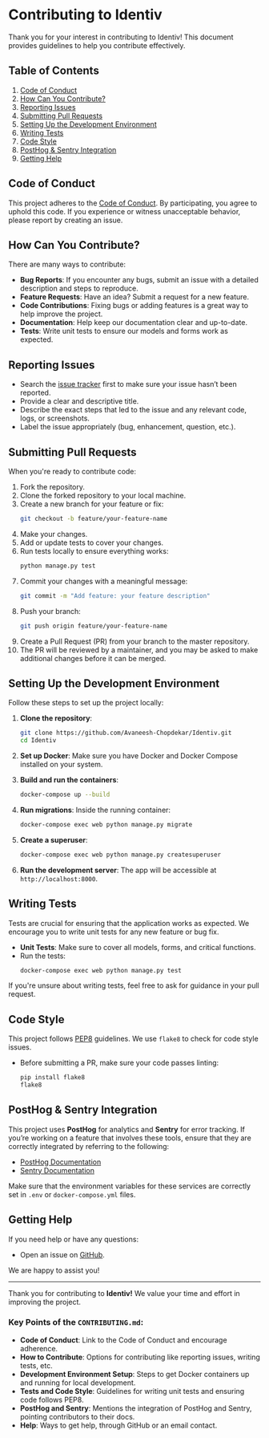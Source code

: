 # Contributing to Identiv

Thank you for your interest in contributing to Identiv! This document provides guidelines to help you contribute effectively.

## Table of Contents
1. [Code of Conduct](#code-of-conduct)
2. [How Can You Contribute?](#how-can-you-contribute)
3. [Reporting Issues](#reporting-issues)
4. [Submitting Pull Requests](#submitting-pull-requests)
5. [Setting Up the Development Environment](#setting-up-the-development-environment)
6. [Writing Tests](#writing-tests)
7. [Code Style](#code-style)
8. [PostHog & Sentry Integration](#posthog--sentry-integration)
9. [Getting Help](#getting-help)

## Code of Conduct

This project adheres to the [Code of Conduct](CODE_OF_CONDUCT.md). By participating, you agree to uphold this code. If you experience or witness unacceptable behavior, please report by creating an issue.

## How Can You Contribute?

There are many ways to contribute:
- **Bug Reports**: If you encounter any bugs, submit an issue with a detailed description and steps to reproduce.
- **Feature Requests**: Have an idea? Submit a request for a new feature.
- **Code Contributions**: Fixing bugs or adding features is a great way to help improve the project.
- **Documentation**: Help keep our documentation clear and up-to-date.
- **Tests**: Write unit tests to ensure our models and forms work as expected.

## Reporting Issues

- Search the [issue tracker](https://github.com/Avaneesh-Chopdekar/Identiv/issues) first to make sure your issue hasn’t been reported.
- Provide a clear and descriptive title.
- Describe the exact steps that led to the issue and any relevant code, logs, or screenshots.
- Label the issue appropriately (bug, enhancement, question, etc.).

## Submitting Pull Requests

When you're ready to contribute code:
1. Fork the repository.
2. Clone the forked repository to your local machine.
3. Create a new branch for your feature or fix:
   ```bash
   git checkout -b feature/your-feature-name
   ```
4. Make your changes.
5. Add or update tests to cover your changes.
6. Run tests locally to ensure everything works:
   ```bash
   python manage.py test
   ```
7. Commit your changes with a meaningful message:
   ```bash
   git commit -m "Add feature: your feature description"
   ```
8. Push your branch:
   ```bash
   git push origin feature/your-feature-name
   ```
9. Create a Pull Request (PR) from your branch to the master repository.
10. The PR will be reviewed by a maintainer, and you may be asked to make additional changes before it can be merged.

## Setting Up the Development Environment

Follow these steps to set up the project locally:

1. **Clone the repository**:
   ```bash
   git clone https://github.com/Avaneesh-Chopdekar/Identiv.git
   cd Identiv
   ```

2. **Set up Docker**:
   Make sure you have Docker and Docker Compose installed on your system.

3. **Build and run the containers**:
   ```bash
   docker-compose up --build
   ```

4. **Run migrations**:
   Inside the running container:
   ```bash
   docker-compose exec web python manage.py migrate
   ```

5. **Create a superuser**:
   ```bash
   docker-compose exec web python manage.py createsuperuser
   ```

6. **Run the development server**:
   The app will be accessible at `http://localhost:8000`.

## Writing Tests

Tests are crucial for ensuring that the application works as expected. We encourage you to write unit tests for any new feature or bug fix.

- **Unit Tests**: Make sure to cover all models, forms, and critical functions.
- Run the tests:
  ```bash
  docker-compose exec web python manage.py test
  ```

If you're unsure about writing tests, feel free to ask for guidance in your pull request.

## Code Style

This project follows [PEP8](https://www.python.org/dev/peps/pep-0008/) guidelines. We use `flake8` to check for code style issues.

- Before submitting a PR, make sure your code passes linting:
  ```bash
  pip install flake8
  flake8
  ```

## PostHog & Sentry Integration

This project uses **PostHog** for analytics and **Sentry** for error tracking. If you’re working on a feature that involves these tools, ensure that they are correctly integrated by referring to the following:

- [PostHog Documentation](https://posthog.com/docs)
- [Sentry Documentation](https://docs.sentry.io/)

Make sure that the environment variables for these services are correctly set in `.env` or `docker-compose.yml` files.

## Getting Help

If you need help or have any questions:
- Open an issue on [GitHub](https://github.com/Avaneesh-Chopdekar/Identiv/issues).

We are happy to assist you!

---

Thank you for contributing to **Identiv!** We value your time and effort in improving the project.

### Key Points of the `CONTRIBUTING.md`:
- **Code of Conduct**: Link to the Code of Conduct and encourage adherence.
- **How to Contribute**: Options for contributing like reporting issues, writing tests, etc.
- **Development Environment Setup**: Steps to get Docker containers up and running for local development.
- **Tests and Code Style**: Guidelines for writing unit tests and ensuring code follows PEP8.
- **PostHog and Sentry**: Mentions the integration of PostHog and Sentry, pointing contributors to their docs.
- **Help**: Ways to get help, through GitHub or an email contact.

